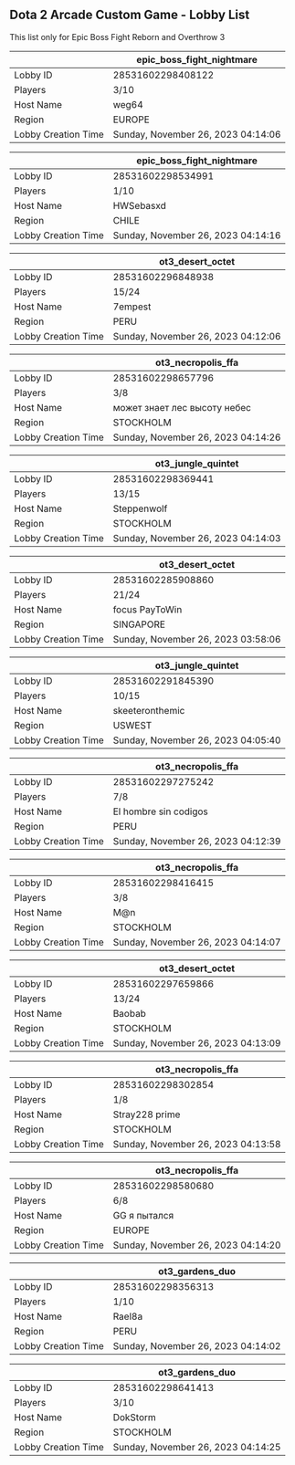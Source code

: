 ## Dota 2 Arcade Custom Game - Lobby List

This list only for Epic Boss Fight Reborn and Overthrow 3

|  | epic_boss_fight_nightmare |
| ------ | ------ |
| Lobby ID | 28531602298408122 |
| Players | 3/10 |
| Host Name | weg64 |
| Region | EUROPE |
| Lobby Creation Time | Sunday, November 26, 2023 04:14:06 |


|  | epic_boss_fight_nightmare |
| ------ | ------ |
| Lobby ID | 28531602298534991 |
| Players | 1/10 |
| Host Name | HWSebasxd |
| Region | CHILE |
| Lobby Creation Time | Sunday, November 26, 2023 04:14:16 |


|  | ot3_desert_octet |
| ------ | ------ |
| Lobby ID | 28531602296848938 |
| Players | 15/24 |
| Host Name | 7empest |
| Region | PERU |
| Lobby Creation Time | Sunday, November 26, 2023 04:12:06 |


|  | ot3_necropolis_ffa |
| ------ | ------ |
| Lobby ID | 28531602298657796 |
| Players | 3/8 |
| Host Name | может знает лес высоту небес |
| Region | STOCKHOLM |
| Lobby Creation Time | Sunday, November 26, 2023 04:14:26 |


|  | ot3_jungle_quintet |
| ------ | ------ |
| Lobby ID | 28531602298369441 |
| Players | 13/15 |
| Host Name | Steppenwolf |
| Region | STOCKHOLM |
| Lobby Creation Time | Sunday, November 26, 2023 04:14:03 |


|  | ot3_desert_octet |
| ------ | ------ |
| Lobby ID | 28531602285908860 |
| Players | 21/24 |
| Host Name | focus PayToWin |
| Region | SINGAPORE |
| Lobby Creation Time | Sunday, November 26, 2023 03:58:06 |


|  | ot3_jungle_quintet |
| ------ | ------ |
| Lobby ID | 28531602291845390 |
| Players | 10/15 |
| Host Name | skeeteronthemic |
| Region | USWEST |
| Lobby Creation Time | Sunday, November 26, 2023 04:05:40 |


|  | ot3_necropolis_ffa |
| ------ | ------ |
| Lobby ID | 28531602297275242 |
| Players | 7/8 |
| Host Name | El hombre sin codigos |
| Region | PERU |
| Lobby Creation Time | Sunday, November 26, 2023 04:12:39 |


|  | ot3_necropolis_ffa |
| ------ | ------ |
| Lobby ID | 28531602298416415 |
| Players | 3/8 |
| Host Name | M@n |
| Region | STOCKHOLM |
| Lobby Creation Time | Sunday, November 26, 2023 04:14:07 |


|  | ot3_desert_octet |
| ------ | ------ |
| Lobby ID | 28531602297659866 |
| Players | 13/24 |
| Host Name | Baobab |
| Region | STOCKHOLM |
| Lobby Creation Time | Sunday, November 26, 2023 04:13:09 |


|  | ot3_necropolis_ffa |
| ------ | ------ |
| Lobby ID | 28531602298302854 |
| Players | 1/8 |
| Host Name | Stray228 prime |
| Region | STOCKHOLM |
| Lobby Creation Time | Sunday, November 26, 2023 04:13:58 |


|  | ot3_necropolis_ffa |
| ------ | ------ |
| Lobby ID | 28531602298580680 |
| Players | 6/8 |
| Host Name | GG я пытался |
| Region | EUROPE |
| Lobby Creation Time | Sunday, November 26, 2023 04:14:20 |


|  | ot3_gardens_duo |
| ------ | ------ |
| Lobby ID | 28531602298356313 |
| Players | 1/10 |
| Host Name | Rael8a |
| Region | PERU |
| Lobby Creation Time | Sunday, November 26, 2023 04:14:02 |


|  | ot3_gardens_duo |
| ------ | ------ |
| Lobby ID | 28531602298641413 |
| Players | 3/10 |
| Host Name | DokStorm |
| Region | STOCKHOLM |
| Lobby Creation Time | Sunday, November 26, 2023 04:14:25 |


